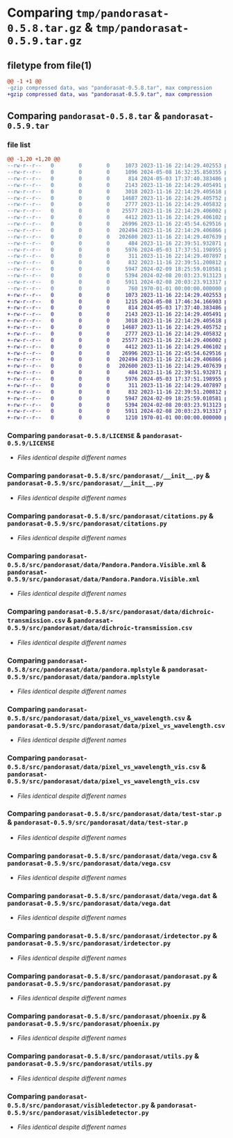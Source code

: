 # Comparing `tmp/pandorasat-0.5.8.tar.gz` & `tmp/pandorasat-0.5.9.tar.gz`

## filetype from file(1)

```diff
@@ -1 +1 @@
-gzip compressed data, was "pandorasat-0.5.8.tar", max compression
+gzip compressed data, was "pandorasat-0.5.9.tar", max compression
```

## Comparing `pandorasat-0.5.8.tar` & `pandorasat-0.5.9.tar`

### file list

```diff
@@ -1,20 +1,20 @@
--rw-r--r--   0        0        0     1073 2023-11-16 22:14:29.402553 pandorasat-0.5.8/LICENSE
--rw-r--r--   0        0        0     1096 2024-05-08 16:32:35.850355 pandorasat-0.5.8/pyproject.toml
--rw-r--r--   0        0        0      814 2024-05-03 17:37:40.383486 pandorasat-0.5.8/src/pandorasat/__init__.py
--rw-r--r--   0        0        0     2143 2023-11-16 22:14:29.405491 pandorasat-0.5.8/src/pandorasat/citations.py
--rw-r--r--   0        0        0     3018 2023-11-16 22:14:29.405618 pandorasat-0.5.8/src/pandorasat/data/Pandora.Pandora.Visible.xml
--rw-r--r--   0        0        0    14687 2023-11-16 22:14:29.405752 pandorasat-0.5.8/src/pandorasat/data/dichroic-transmission.csv
--rw-r--r--   0        0        0     2777 2023-11-16 22:14:29.405832 pandorasat-0.5.8/src/pandorasat/data/pandora.mplstyle
--rw-r--r--   0        0        0    25577 2023-11-16 22:14:29.406002 pandorasat-0.5.8/src/pandorasat/data/pixel_vs_wavelength.csv
--rw-r--r--   0        0        0     4412 2023-11-16 22:14:29.406102 pandorasat-0.5.8/src/pandorasat/data/pixel_vs_wavelength_vis.csv
--rw-r--r--   0        0        0    26996 2023-11-16 22:45:54.629516 pandorasat-0.5.8/src/pandorasat/data/test-star.p
--rw-r--r--   0        0        0   202494 2023-11-16 22:14:29.406866 pandorasat-0.5.8/src/pandorasat/data/vega.csv
--rw-r--r--   0        0        0   202600 2023-11-16 22:14:29.407639 pandorasat-0.5.8/src/pandorasat/data/vega.dat
--rw-r--r--   0        0        0      484 2023-11-16 22:39:51.932871 pandorasat-0.5.8/src/pandorasat/hardware.py
--rw-r--r--   0        0        0     5976 2024-05-03 17:37:51.198955 pandorasat-0.5.8/src/pandorasat/irdetector.py
--rw-r--r--   0        0        0      311 2023-11-16 22:14:29.407897 pandorasat-0.5.8/src/pandorasat/orbit.py
--rw-r--r--   0        0        0      832 2023-11-16 22:39:51.200812 pandorasat-0.5.8/src/pandorasat/pandorasat.py
--rw-r--r--   0        0        0     5947 2024-02-09 18:25:59.010581 pandorasat-0.5.8/src/pandorasat/phoenix.py
--rw-r--r--   0        0        0     5394 2024-02-08 20:03:23.913123 pandorasat-0.5.8/src/pandorasat/utils.py
--rw-r--r--   0        0        0     5911 2024-02-08 20:03:23.913317 pandorasat-0.5.8/src/pandorasat/visibledetector.py
--rw-r--r--   0        0        0      760 1970-01-01 00:00:00.000000 pandorasat-0.5.8/PKG-INFO
+-rw-r--r--   0        0        0     1073 2023-11-16 22:14:29.402553 pandorasat-0.5.9/LICENSE
+-rw-r--r--   0        0        0     1215 2024-05-08 17:46:34.166903 pandorasat-0.5.9/pyproject.toml
+-rw-r--r--   0        0        0      814 2024-05-03 17:37:40.383486 pandorasat-0.5.9/src/pandorasat/__init__.py
+-rw-r--r--   0        0        0     2143 2023-11-16 22:14:29.405491 pandorasat-0.5.9/src/pandorasat/citations.py
+-rw-r--r--   0        0        0     3018 2023-11-16 22:14:29.405618 pandorasat-0.5.9/src/pandorasat/data/Pandora.Pandora.Visible.xml
+-rw-r--r--   0        0        0    14687 2023-11-16 22:14:29.405752 pandorasat-0.5.9/src/pandorasat/data/dichroic-transmission.csv
+-rw-r--r--   0        0        0     2777 2023-11-16 22:14:29.405832 pandorasat-0.5.9/src/pandorasat/data/pandora.mplstyle
+-rw-r--r--   0        0        0    25577 2023-11-16 22:14:29.406002 pandorasat-0.5.9/src/pandorasat/data/pixel_vs_wavelength.csv
+-rw-r--r--   0        0        0     4412 2023-11-16 22:14:29.406102 pandorasat-0.5.9/src/pandorasat/data/pixel_vs_wavelength_vis.csv
+-rw-r--r--   0        0        0    26996 2023-11-16 22:45:54.629516 pandorasat-0.5.9/src/pandorasat/data/test-star.p
+-rw-r--r--   0        0        0   202494 2023-11-16 22:14:29.406866 pandorasat-0.5.9/src/pandorasat/data/vega.csv
+-rw-r--r--   0        0        0   202600 2023-11-16 22:14:29.407639 pandorasat-0.5.9/src/pandorasat/data/vega.dat
+-rw-r--r--   0        0        0      484 2023-11-16 22:39:51.932871 pandorasat-0.5.9/src/pandorasat/hardware.py
+-rw-r--r--   0        0        0     5976 2024-05-03 17:37:51.198955 pandorasat-0.5.9/src/pandorasat/irdetector.py
+-rw-r--r--   0        0        0      311 2023-11-16 22:14:29.407897 pandorasat-0.5.9/src/pandorasat/orbit.py
+-rw-r--r--   0        0        0      832 2023-11-16 22:39:51.200812 pandorasat-0.5.9/src/pandorasat/pandorasat.py
+-rw-r--r--   0        0        0     5947 2024-02-09 18:25:59.010581 pandorasat-0.5.9/src/pandorasat/phoenix.py
+-rw-r--r--   0        0        0     5394 2024-02-08 20:03:23.913123 pandorasat-0.5.9/src/pandorasat/utils.py
+-rw-r--r--   0        0        0     5911 2024-02-08 20:03:23.913317 pandorasat-0.5.9/src/pandorasat/visibledetector.py
+-rw-r--r--   0        0        0     1210 1970-01-01 00:00:00.000000 pandorasat-0.5.9/PKG-INFO
```

### Comparing `pandorasat-0.5.8/LICENSE` & `pandorasat-0.5.9/LICENSE`

 * *Files identical despite different names*

### Comparing `pandorasat-0.5.8/src/pandorasat/__init__.py` & `pandorasat-0.5.9/src/pandorasat/__init__.py`

 * *Files identical despite different names*

### Comparing `pandorasat-0.5.8/src/pandorasat/citations.py` & `pandorasat-0.5.9/src/pandorasat/citations.py`

 * *Files identical despite different names*

### Comparing `pandorasat-0.5.8/src/pandorasat/data/Pandora.Pandora.Visible.xml` & `pandorasat-0.5.9/src/pandorasat/data/Pandora.Pandora.Visible.xml`

 * *Files identical despite different names*

### Comparing `pandorasat-0.5.8/src/pandorasat/data/dichroic-transmission.csv` & `pandorasat-0.5.9/src/pandorasat/data/dichroic-transmission.csv`

 * *Files identical despite different names*

### Comparing `pandorasat-0.5.8/src/pandorasat/data/pandora.mplstyle` & `pandorasat-0.5.9/src/pandorasat/data/pandora.mplstyle`

 * *Files identical despite different names*

### Comparing `pandorasat-0.5.8/src/pandorasat/data/pixel_vs_wavelength.csv` & `pandorasat-0.5.9/src/pandorasat/data/pixel_vs_wavelength.csv`

 * *Files identical despite different names*

### Comparing `pandorasat-0.5.8/src/pandorasat/data/pixel_vs_wavelength_vis.csv` & `pandorasat-0.5.9/src/pandorasat/data/pixel_vs_wavelength_vis.csv`

 * *Files identical despite different names*

### Comparing `pandorasat-0.5.8/src/pandorasat/data/test-star.p` & `pandorasat-0.5.9/src/pandorasat/data/test-star.p`

 * *Files identical despite different names*

### Comparing `pandorasat-0.5.8/src/pandorasat/data/vega.csv` & `pandorasat-0.5.9/src/pandorasat/data/vega.csv`

 * *Files identical despite different names*

### Comparing `pandorasat-0.5.8/src/pandorasat/data/vega.dat` & `pandorasat-0.5.9/src/pandorasat/data/vega.dat`

 * *Files identical despite different names*

### Comparing `pandorasat-0.5.8/src/pandorasat/irdetector.py` & `pandorasat-0.5.9/src/pandorasat/irdetector.py`

 * *Files identical despite different names*

### Comparing `pandorasat-0.5.8/src/pandorasat/pandorasat.py` & `pandorasat-0.5.9/src/pandorasat/pandorasat.py`

 * *Files identical despite different names*

### Comparing `pandorasat-0.5.8/src/pandorasat/phoenix.py` & `pandorasat-0.5.9/src/pandorasat/phoenix.py`

 * *Files identical despite different names*

### Comparing `pandorasat-0.5.8/src/pandorasat/utils.py` & `pandorasat-0.5.9/src/pandorasat/utils.py`

 * *Files identical despite different names*

### Comparing `pandorasat-0.5.8/src/pandorasat/visibledetector.py` & `pandorasat-0.5.9/src/pandorasat/visibledetector.py`

 * *Files identical despite different names*

